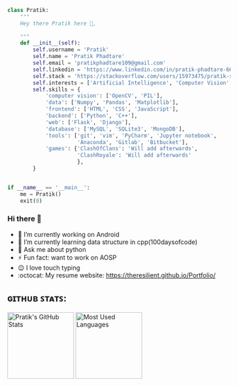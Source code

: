 ```python
class Pratik:
    """
    Hey there Pratik here 👋,
    
    """
    def __init__(self):
        self.username = 'Pratik'
        self.name = 'Pratik Phadtare'
        self.email = 'pratikphadtare109@gmail.com'
        self.linkedin = 'https://www.linkedin.com/in/pratik-phadtare-66651518b/'
        self.stack = 'https://stackoverflow.com/users/15973475/pratik-sunil-phadtare'
        self.interests = ['Artificial Intelligence', 'Computer Vision', 'Cognitive Sciences']
        self.skills = {
            'computer vision': ['OpenCV', 'PIL'],
            'data': ['Numpy', 'Pandas', 'Matplotlib'],
            'frontend': ['HTML', 'CSS', 'JavaScript'],
            'backend': ['Python', 'C++'],
            'web': ['Flask', 'Django'],
            'database': ['MySQL', 'SQLite3', 'MongoDB'],
            'tools': ['git', 'vim', 'PyCharm', 'Jupyter notebook',
                      'Anaconda', 'Gitlab', 'Bitbucket'],
            'games': {'ClashOfClans': 'Will add afterwards',
                      'ClashRoyale': 'Will add afterwards'
                      },
        }


if __name__ == '__main__':
    me = Pratik()
    exit(0)

```


### Hi there 👋

- 🔭 I’m currently working on Android 
- 🌱 I’m currently learning data structure in cpp(100daysofcode)
- 💬 Ask me about python
- ⚡ Fun fact: want to work on AOSP
- :wink: I love touch typing
- :octocat: My resume website: https://theresilient.github.io/Portfolio/


## ɢɪᴛʜᴜʙ ꜱᴛᴀᴛꜱ:
[<img alt="Pratik's GitHub Stats" src="https://github-readme-stats.vercel.app/api?username=TheResilient&&show_icons=true&title_color=ffffff&icon_color=bb2acf&text_color=daf7dc&bg_color=151515" height = 150px/>](https://github.com/TheResilient)
[<img alt="Most Used Languages" src="https://github-readme-stats.vercel.app/api/top-langs/?username=TheResilient&hide=jupyter%20notebook&layout=compact&how_icons=true&title_color=ffffff&icon_color=bb2acf&text_color=daf7dc&bg_color=151515" height = 150px/>](https://github.com/TheResilient)
<br />







